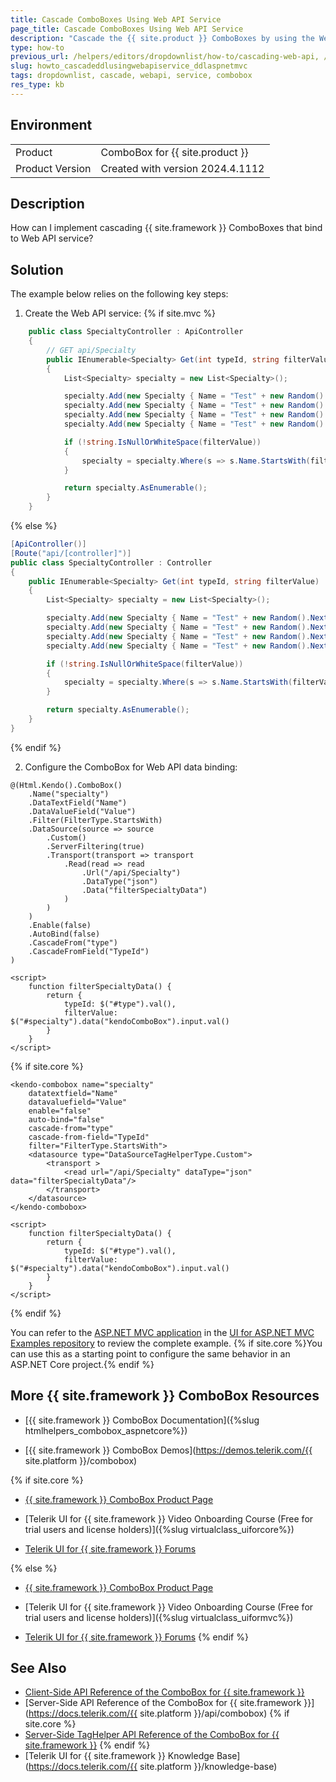 ```yaml
---
title: Cascade ComboBoxes Using Web API Service
page_title: Cascade ComboBoxes Using Web API Service
description: "Cascade the {{ site.product }} ComboBoxes by using the Web API service."
type: how-to
previous_url: /helpers/editors/dropdownlist/how-to/cascading-web-api, /html-helpers/editors/dropdownlist/how-to/cascading-web-api
slug: howto_cascadeddlusingwebapiservice_ddlaspnetmvc
tags: dropdownlist, cascade, webapi, service, combobox
res_type: kb
---
```


## Environment

<table>
 <tr>
  <td>Product</td>
  <td>ComboBox for {{ site.product }}</td>
 </tr>
 <tr>
  <td>Product Version</td>
  <td>Created with version 2024.4.1112</td>
 </tr>
</table>

## Description

How can I implement cascading {{ site.framework }} ComboBoxes that bind to Web API service?

## Solution

The example below relies on the following key steps:

1. Create the Web API service:
{% if site.mvc %}
```C# Controller
    public class SpecialtyController : ApiController
    {
        // GET api/Specialty
        public IEnumerable<Specialty> Get(int typeId, string filterValue)
        {
            List<Specialty> specialty = new List<Specialty>();

            specialty.Add(new Specialty { Name = "Test" + new Random().Next(1000).ToString(), Value = 1, TypeId = typeId });
            specialty.Add(new Specialty { Name = "Test" + new Random().Next(1000).ToString(), Value = 2, TypeId = typeId });
            specialty.Add(new Specialty { Name = "Test" + new Random().Next(1000).ToString(), Value = 3, TypeId = typeId });
            specialty.Add(new Specialty { Name = "Test" + new Random().Next(1000).ToString(), Value = 4, TypeId = typeId });

            if (!string.IsNullOrWhiteSpace(filterValue))
            {
                specialty = specialty.Where(s => s.Name.StartsWith(filterValue)).ToList();
            }

            return specialty.AsEnumerable();
        }
    }
```
{% else %}
```C# Controller
[ApiController()]
[Route("api/[controller]")]
public class SpecialtyController : Controller
{
    public IEnumerable<Specialty> Get(int typeId, string filterValue)
    {
        List<Specialty> specialty = new List<Specialty>();

        specialty.Add(new Specialty { Name = "Test" + new Random().Next(1000).ToString(), Value = 1, TypeId = typeId });
        specialty.Add(new Specialty { Name = "Test" + new Random().Next(1000).ToString(), Value = 2, TypeId = typeId });
        specialty.Add(new Specialty { Name = "Test" + new Random().Next(1000).ToString(), Value = 3, TypeId = typeId });
        specialty.Add(new Specialty { Name = "Test" + new Random().Next(1000).ToString(), Value = 4, TypeId = typeId });

        if (!string.IsNullOrWhiteSpace(filterValue))
        {
            specialty = specialty.Where(s => s.Name.StartsWith(filterValue)).ToList();
        }

        return specialty.AsEnumerable();
    }
}
```
{% endif %}

2. Configure the ComboBox for Web API data binding:

```HtmlHelper
@(Html.Kendo().ComboBox()
    .Name("specialty")
    .DataTextField("Name")
    .DataValueField("Value")
    .Filter(FilterType.StartsWith)
    .DataSource(source => source
        .Custom()
        .ServerFiltering(true)
        .Transport(transport => transport
            .Read(read => read
                .Url("/api/Specialty")
                .DataType("json")
                .Data("filterSpecialtyData")
            )
        )
    )
    .Enable(false)
    .AutoBind(false)
    .CascadeFrom("type")
    .CascadeFromField("TypeId")
)

<script>
    function filterSpecialtyData() {
        return {
            typeId: $("#type").val(),
            filterValue: $("#specialty").data("kendoComboBox").input.val()
        }
    }
</script>
```
{% if site.core %}
```TagHelper
<kendo-combobox name="specialty"
    datatextfield="Name" 
    datavaluefield="Value"
    enable="false"
    auto-bind="false" 
    cascade-from="type"
    cascade-from-field="TypeId"
    filter="FilterType.StartsWith">
    <datasource type="DataSourceTagHelperType.Custom">
        <transport >
            <read url="/api/Specialty" dataType="json" data="filterSpecialtyData"/>
        </transport>
    </datasource>
</kendo-combobox>

<script>
    function filterSpecialtyData() {
        return {
            typeId: $("#type").val(),
            filterValue: $("#specialty").data("kendoComboBox").input.val()
        }
    }
</script>
```
{% endif %}

You can refer to the [ASP.NET MVC application](https://github.com/telerik/ui-for-aspnet-mvc-examples/tree/master/Telerik.Examples.Mvc/Telerik.Examples.Mvc/Areas/DropDownListWebApi) in the [UI for ASP.NET MVC Examples repository](https://github.com/telerik/ui-for-aspnet-mvc-examples/tree/master) to review the complete example. {% if site.core %}You can use this as a starting point to configure the same behavior in an ASP.NET Core project.{% endif %}

## More {{ site.framework }} ComboBox Resources

* [{{ site.framework }} ComboBox Documentation]({%slug htmlhelpers_combobox_aspnetcore%})

* [{{ site.framework }} ComboBox Demos](https://demos.telerik.com/{{ site.platform }}/combobox)

{% if site.core %}
* [{{ site.framework }} ComboBox Product Page](https://www.telerik.com/aspnet-core-ui/combobox)

* [Telerik UI for {{ site.framework }} Video Onboarding Course (Free for trial users and license holders)]({%slug virtualclass_uiforcore%})

* [Telerik UI for {{ site.framework }} Forums](https://www.telerik.com/forums/aspnet-core-ui)

{% else %}
* [{{ site.framework }} ComboBox Product Page](https://www.telerik.com/aspnet-mvc/combobox)

* [Telerik UI for {{ site.framework }} Video Onboarding Course (Free for trial users and license holders)]({%slug virtualclass_uiformvc%})

* [Telerik UI for {{ site.framework }} Forums](https://www.telerik.com/forums/aspnet-mvc)
{% endif %}

## See Also

* [Client-Side API Reference of the ComboBox for {{ site.framework }}](https://docs.telerik.com/kendo-ui/api/javascript/ui/combobox)
* [Server-Side API Reference of the ComboBox for {{ site.framework }}](https://docs.telerik.com/{{ site.platform }}/api/combobox)
{% if site.core %}
* [Server-Side TagHelper API Reference of the ComboBox for {{ site.framework }}](/api/taghelpers/combobox)
{% endif %}
* [Telerik UI for {{ site.framework }} Knowledge Base](https://docs.telerik.com/{{ site.platform }}/knowledge-base)
